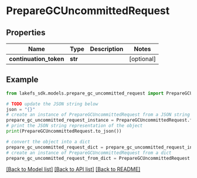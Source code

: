 # PrepareGCUncommittedRequest


## Properties

Name | Type | Description | Notes
------------ | ------------- | ------------- | -------------
**continuation_token** | **str** |  | [optional] 

## Example

```python
from lakefs_sdk.models.prepare_gc_uncommitted_request import PrepareGCUncommittedRequest

# TODO update the JSON string below
json = "{}"
# create an instance of PrepareGCUncommittedRequest from a JSON string
prepare_gc_uncommitted_request_instance = PrepareGCUncommittedRequest.from_json(json)
# print the JSON string representation of the object
print(PrepareGCUncommittedRequest.to_json())

# convert the object into a dict
prepare_gc_uncommitted_request_dict = prepare_gc_uncommitted_request_instance.to_dict()
# create an instance of PrepareGCUncommittedRequest from a dict
prepare_gc_uncommitted_request_from_dict = PrepareGCUncommittedRequest.from_dict(prepare_gc_uncommitted_request_dict)
```
[[Back to Model list]](../README.md#documentation-for-models) [[Back to API list]](../README.md#documentation-for-api-endpoints) [[Back to README]](../README.md)


